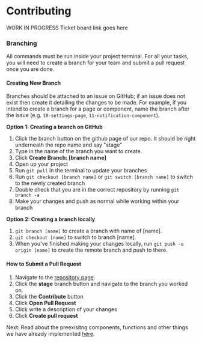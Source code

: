 # Contributing

WORK IN PROGRESS
Ticket board link goes here

### Branching

All commands must be run inside your project terminal. For all your tasks, you will need to create a branch for your team and submit a pull request once you are done.

#### Creating New Branch

Branches should be attached to an issue on GitHub; if an issue does not exist then create it detailing the changes to be made. For example, if you intend to create a branch for a page or component, name the branch after the issue (e.g. `10-settings-page`, `11-notification-component`).

**Option 1: Creating a branch on GitHub**

1. Click the branch button on the github page of our repo. It should be right underneath the repo name and say "stage"
2. Type in the name of the branch you want to create.
3. Click **Create Branch: [branch name]**
4. Open up your project
5. Run `git pull` in the terminal to update your branches
6. Run `git checkout [branch name]` or `git switch [branch name]` to switch to the newly created branch
7. Double check that you are in the correct repository by running `git branch -a`
8. Make your changes and push as normal while working within your branch

**Option 2: Creating a branch locally**

1. `git branch [name]` to create a branch with name of [name].
2. `git checkout [name]` to switch to branch [name].
3. When you've finished making your changes locally, run `git push -u origin [name]` to create the remote branch and push to there.

#### How to Submit a Pull Request

1. Navigate to the [repository page](https://github.com/cssgunc/breast-cancer-hub).
2. Click the **stage** branch button and navigate to the branch you worked on.
3. Click the **Contribute** button
4. Click **Open Pull Request**
5. Click write a description of your changes
6. Click **Create pull request**

Next: Read about the preexisitng components, functions and other things we have already implemented [here](using_components.md).